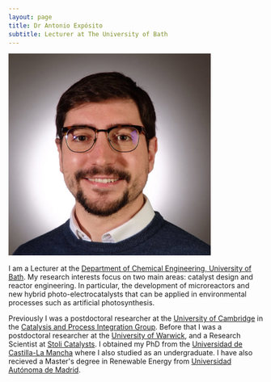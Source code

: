 ```yaml
---
layout: page
title: Dr Antonio Expósito
subtitle: Lecturer at The University of Bath
---
```


<img src="https://github.com/AntonioJExposito/AntonioJExposito.github.io/blob/main/assets/img/Antonio%20Github%20photo%202.jpg?raw=true" width="400">

I am a Lecturer at the 
      <a href="https://www.bath.ac.uk/departments/department-of-chemical-engineering/" target="_blank">Department of Chemical Engineering, University of Bath</a>.
 My research interests focus on two main areas: catalyst design and reactor engineering. In particular, the development of microreactors and new hybrid photo-electrocatalysts that can be applied in environmental processes such as artificial photosynthesis.

Previously I was a postdoctoral researcher at
      the <a href="https://www.ceb.cam.ac.uk/" target="_blank" >University of Cambridge</a> in
      the <a href="https://www.ceb.cam.ac.uk/research/groups/process-integration-group" target="_blank" >Catalysis and Process Integration Group</a>. 
	  Before that I was a postdoctoral researcher at
      the <a href="https://warwick.ac.uk/fac/sci/eng/" target="_blank">University of Warwick</a>, and a Research Scientist
      at <a href="http://www.stolicatalysts.com/" target="_blank" >Stoli Catalysts</a>.
      I obtained my PhD from the <a href="https://www.uclm.es/?sc_lang=en" target="_blank">Universidad de Castilla-La Mancha</a> where I also studied as an undergraduate.
	I have also recieved a Master's degree in Renewable Energy from 
	  <a href="http://www.uam.es/" target="_blank">Universidad Autónoma de Madrid</a>.
	  

